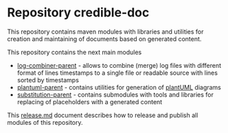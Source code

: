 # Repository credible-doc
This repository contains maven modules with libraries and utilities for creation
and maintaining of documents based on generated content.

This repository contains the next main modules
* [log-combiner-parent](log-combiner-parent/README.md) - allows to combine (merge) log files
with different format of lines timestamps to a single file or readable source with lines sorted by timestamps
* [plantuml-parent](plantuml/README.md) - contains utilities for generation of [plantUML](http://plantuml.com) diagrams
* [substitution-parent](substitution/README.md) - contains submodules with tools and libraries for replacing
of placeholders with a generated content

This [release.md](doc/release.md) document describes how to release and publish all modules of this repository.